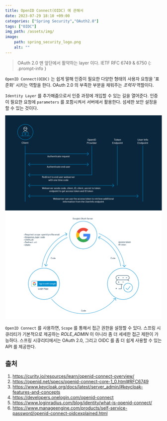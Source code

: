 ```yaml
---
title: OpenID Connect(OIDC) 에 관해서
date: 2023-07-29 18:10 +09:00
categories: ["Spring Security","OAuth2.0"]
tags: ["OIDC"]
img_path: /assets/img/
image:
    path: spring_security_logo.png
    alt: ""
---
```


> OAuth 2.0 맨 앞단에서 활약하는 layer 이다.
> IETF RFC 6749 & 6750
{: .prompt-info }

`OpenID Connect(OIDC)` 는 쉽게 말해 인증이 필요한 다양한 형태의 사용자 요청을 '표준화' 시키는 역할을 한다. OAuth 2.0 의 부족한 부분을 채워주는 _조력자_ 역할이다.

`Identity Layer` 를 추가해줌으로서 인증 과정에 개입할 수 있는 길을 열어준다. 인증이 필요한 요청에 `parameters` 를 포함시켜서 서버에서 활용한다. 섬세한 보안 설정을 할 수 있는 것이다.

![how oidc works](../../assets/img/oidc/what-is-openid-connect-1.png)
![how oidc works](../../assets/img/oidc/what-is-openid-connect-2.png)


`OpenID Connect` 를 사용하면, `Scope` 를 통해서 접근 권한을 설정할 수 있다. 스프링 시큐리티가 기본적으로 제공하는 _ROLE_ADMIN_ 이 아니라 좀 더 세세한 접근 제한이 가능하다. 스프링 시큐리티에서는 OAuth 2.0, 그리고 OIDC 를 좀 더 쉽게 사용할 수 있는 API 를 제공한다.



## 출처

1. https://curity.io/resources/learn/openid-connect-overview/
2. https://openid.net/specs/openid-connect-core-1_0.html#RFC6749
3. https://www.keycloak.org/docs/latest/server_admin/#keycloak-features-and-concepts
4. https://developers.onelogin.com/openid-connect
5. https://www.loginradius.com/blog/identity/what-is-openid-connect/
6. https://www.manageengine.com/products/self-service-password/openid-connect-oidcexplained.html